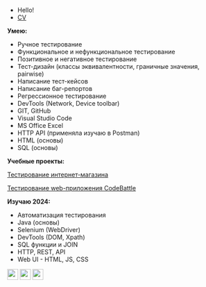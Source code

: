 - Hello!
- [CV](https://docs.google.com/document/d/1vFF_LdyqR0e-VaM2zAjMWQPhediHXYUqgkpZVNqwtu0/edit?usp=drive_link)

__Умею:__
- Ручное тестирование
- Функциональное и нефункциональное тестирование
- Позитивное и негативное тестирование
- Тест-дизайн (классы эквивалентности, граничные значения, pairwise)
- Написание тест-кейсов
- Написание баг-репортов
- Регрессионное тестирование
- DevTools (Network, Device toolbar)
- GIT, GitHub
- Visual Studio Code
- MS Office Excel
- HTTP API (применяла изучаю в Postman)
- HTML (основы)
- SQL (основы)

__Учебные проекты:__

[Тестирование интернет-магазина](https://github.com/annaalexan/qa-engineer-project-84)

[Тестирование web-приложения CodeBattle](https://github.com/annaalexan/qa-engineer-project-85)

__Изучаю 2024:__
- Автоматизация тестирования
- Java (основы)
- Selenium (WebDriver)
- DevTools (DOM, Xpath)
- SQL функции и JOIN
- HTTP, REST, API
- Web UI - HTML, JS, CSS

<div id="header" align="left">
  <img src="https://cdn.jsdelivr.net/gh/devicons/devicon/icons/html5/html5-original.svg" width="25"/>
  <img src="https://cdn.jsdelivr.net/gh/devicons/devicon/icons/css3/css3-original.svg" width="25"/>
  <img src="https://cdn.jsdelivr.net/gh/devicons/devicon/icons/javascript/javascript-original.svg" width="25"/>
</div>

